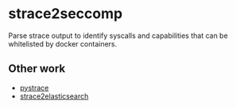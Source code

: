 # strace2seccomp
Parse strace output to identify syscalls and capabilities that can be whitelisted by docker containers. 

## Other work
* [pystrace](#)
* [strace2elasticsearch](#)
